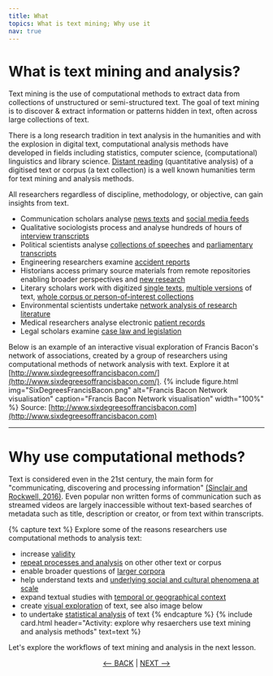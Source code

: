 ```yaml
---
title: What
topics: What is text mining; Why use it
nav: true
---
```


# What is text mining and analysis?

Text mining is the use of computational methods to extract data from collections of unstructured or semi-structured text. The goal of text mining is to discover & extract information or patterns hidden in text, often across large collections of text.  

There is a long research tradition in text analysis in the humanities and with the explosion in digital text, computational analysis methods have developed in fields including statistics, computer science, (computational) linguistics and library science.  [Distant reading](https://www.cambridge.org/core/journals/pmla/article/race-and-distant-reading/6646170D88722BB195E40D4352BCDA1A) (quantitative analysis) of a digitised text or corpus (a text collection) is a well known humanities term for text mining and analysis methods. 

All researchers regardless of discipline, methodology, or objective, can gain insights from text.
- Communication scholars analyse [news texts](https://doi-org.libraryproxy.griffith.edu.au/10.1080/17524032.2015.1056542) and [social media feeds](https://doi-org.libraryproxy.griffith.edu.au/10.1080/13669877.2019.1673798)
- Qualitative sociologists process and analyse hundreds of hours of [interview transcripts](https://research-repository.griffith.edu.au/handle/10072/386927) 
- Political scientists analyse [collections of speeches](https://research-repository.griffith.edu.au/handle/10072/401011) and [parliamentary transcripts](https://doi.org/10.1017/S0738248016000304)
- Engineering researchers examine [accident reports](https://ieeexplore-ieee-org.libraryproxy.griffith.edu.au/document/7277059)
- Historians access primary source materials from remote repositories enabling broader perspectives and [new research](https://research-repository.griffith.edu.au/handle/10072/380293)
- Literary scholars work with digitized [single texts](https://academic-oup-com.libraryproxy.griffith.edu.au/dsh/article/32/suppl_1/i17/2755123), [multiple versions](http://librarycatalogue.griffith.edu.au/record=b2773844) of text, [whole corpus or person-of-interest collections](https://publications.hse.ru/en/chapters/158772968)
- Environmental scientists undertake [network analysis of research literature](https://research-repository.griffith.edu.au/handle/10072/403109)
- Medical researchers analyse electronic [patient records](https://link-springer-com.libraryproxy.griffith.edu.au/book/10.1007/978-3-319-78503-5)
- Legal scholars examine [case law and legislation](https://www-annualreviews-org.libraryproxy.griffith.edu.au/doi/10.1146/annurev-lawsocsci-052720-121843#_i9)

Below is an example of an interactive visual exploration of Francis Bacon's network of associations, created by a group of researchers using computational methods of network analysis with text.  Explore it at [http://www.sixdegreesoffrancisbacon.com/](http://www.sixdegreesoffrancisbacon.com/).
{% include figure.html img="SixDegreesFrancisBacon.png" alt="Francis Bacon Network visualisation" caption="Francis Bacon Network visualisation" width="100%" %}
Source: [http://www.sixdegreesoffrancisbacon.com](http://www.sixdegreesoffrancisbacon.com)

-----

# Why use computational methods?

Text is considered even in the 21st century, the main form for "communicating, discovering and processing information" [(Sinclair and Rockwell, 2016)](https://ebookcentral-proquest-com.libraryproxy.griffith.edu.au/lib/griffith/detail.action?docID=4093339).  Even popular non written forms of communication such as streamed videos are largely inaccessible without text-based searches of metadata such as title, description or creator, or from text within transcripts.  

{% capture text %}
Explore some of the reasons researchers use computational methods to analysis text:
- increase [validity](https://doi-org.libraryproxy.griffith.edu.au/10.1177%2F1466138117725340)
- [repeat processes and analysis](https://glam-workbench.net/hansard/) on other other text or corpus
- enable broader questions of [larger corpora](https://muso.arts.gla.ac.uk/index.html)
- help understand texts and [underlying social and cultural phenomena at scale](https://ebookcentral-proquest-com.libraryproxy.griffith.edu.au/lib/griffith/detail.action?docID=5772971)
- expand textual studies with [temporal or geographical context](https://glam-workbench.net/web-archives/#exploring-change-over-time)
- create [visual exploration](http://www.sixdegreesoffrancisbacon.com/) of text, see also image below
- to undertake [statistical analysis](https://journals-sagepub-com.libraryproxy.griffith.edu.au/doi/pdf/10.1177/1532673X02030002003) of text
{% endcapture %} {% include card.html header="Activity: explore why resaerchers use text mining and analysis methods" text=text %}

Let's explore the workflows of text mining and analysis in the next lesson.

<p align="center">
  <a href="https://griffithunilibrary.github.io/intro-text-mining-analysis/"><-- BACK</a> |
  <a href="https://griffithunilibrary.github.io/intro-text-mining-analysis/content/2-how.html">NEXT --></a>
</p>
